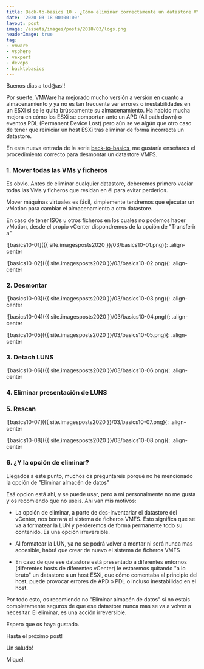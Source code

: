```yaml
---
title: Back-to-basics 10 - ¿Cómo eliminar correctamente un datastore VMFS?
date: '2020-03-18 00:00:00'
layout: post
image: /assets/images/posts/2018/03/logs.png
headerImage: true
tag:
- vmware
- vsphere
- vexpert
- devops
- backtobasics
---
```



Buenos dias a tod@as!!

Por suerte, VMWare ha mejorado mucho versión a versión en cuanto a almacenamiento y ya no es tan frecuente ver errores o inestabilidades en un ESXi si se le quita brúscamente su almacenamiento. Ha habido mucha mejora en cómo los ESXi se comportan ante un APD (All path down) o eventos PDL (Permanent Device Lost) pero aún se ve algún que otro caso de tener que reiniciar un host ESXi tras eliminar de forma incorrecta un datastore.

En esta nueva entrada de la serie [back-to-basics](https://miquelmariano.github.io/tags/#backtobasics), me gustaría enseñaros el procedimiento correcto para desmontar un datastore VMFS.


### 1. Mover todas las VMs y ficheros

Es obvio. Antes de eliminar cualquier datastore, deberemos primero vaciar todas las VMs y ficheros que residan en él para evitar perderlos.

Mover máquinas virtuales es fácil, simplemente tendremos que ejecutar un vMotion para cambiar el almacenamiento a otro datastore.

En caso de tener ISOs u otros ficheros en los cuales no podemos hacer vMotion, desde el propio vCenter dispondremos de la opción de "Transferir a"

![basics10-01]({{ site.imagesposts2020 }}/03/basics10-01.png){: .align-center

![basics10-02]({{ site.imagesposts2020 }}/03/basics10-02.png){: .align-center

### 2. Desmontar

![basics10-03]({{ site.imagesposts2020 }}/03/basics10-03.png){: .align-center

![basics10-04]({{ site.imagesposts2020 }}/03/basics10-04.png){: .align-center

![basics10-05]({{ site.imagesposts2020 }}/03/basics10-05.png){: .align-center

### 3. Detach LUNS

![basics10-06]({{ site.imagesposts2020 }}/03/basics10-06.png){: .align-center

### 4. Eliminar presentación de LUNS

### 5. Rescan

![basics10-07]({{ site.imagesposts2020 }}/03/basics10-07.png){: .align-center

![basics10-08]({{ site.imagesposts2020 }}/03/basics10-08.png){: .align-center

### 6. ¿Y la opción de eliminar?

Llegados a este punto, muchos os preguntareis porqué no he mencionado la opción de "Eliminar almacén de datos"

Esá opcion está ahi, y se puede usar, pero a mí personalmente no me gusta y os recomiendo que no useis. Ahi van mis motivos:

- La opción de eliminar, a parte de des-inventariar el datastore del vCenter, nos borrará el sistema de ficheros VMFS. Esto significa que se va a formatear la LUN y perderemos de forma permanente todo su contenido. Es una opción irreversible.

- Al formatear la LUN, ya no se podrá volver a montar ni será nunca mas accesible, habrá que crear de nuevo el sistema de ficheros VMFS

- En caso de que ese datastore está presentado a diferentes entornos (diferentes hosts de diferentes vCenter) le estaremos quitando "a lo bruto" un datastore a un host ESXi, que cómo comentaba al principio del host, puede provocar errores de APD o PDL o incluso inestabilidad en el host.

Por todo esto, os recomiendo no "Eliminar almacén de datos" si no estais completamente seguros de que ese datastore nunca mas se va a volver a necesitar. El eliminar, es una acción irreversible.

Espero que os haya gustado.

Hasta el próximo post!


Un saludo!

Miquel.


